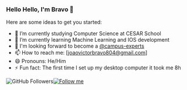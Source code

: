 ### Hello Hello, I'm Bravo 👋


Here are some ideas to get you started:

- 🔭 I’m currently studying Computer Science at CESAR School
- 🌱 I’m currently learning Machine Learning and IOS development 
- 👀 I'm looking forward to become a [@campus-experts](https://github.com/campus-experts) 
- 📫 How to reach me: [joaovictorbravo804@gmail.com]
- 😄 Pronouns: He/Him
- ⚡ Fun fact: The first time I set up my desktop computer it took me 8h

![GitHub Followers](https://img.shields.io/github/followers/JVBravoo?style=social)[![Follow me](https://img.shields.io/twitter/follow/BravoJvictor?style=social)](https://twitter.com/BravoJvictor)
